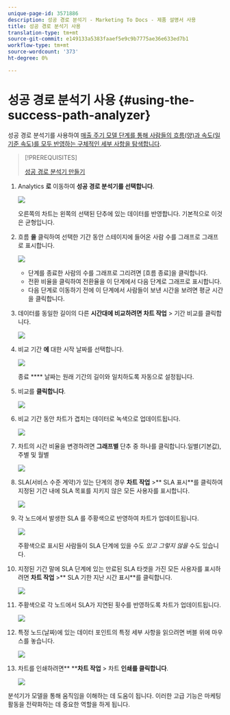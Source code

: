 ```yaml
---
unique-page-id: 3571886
description: 성공 경로 분석기 - Marketing To Docs - 제품 설명서 사용
title: 성공 경로 분석기 사용
translation-type: tm+mt
source-git-commit: e149133a5383faaef5e9c9b7775ae36e633ed7b1
workflow-type: tm+mt
source-wordcount: '373'
ht-degree: 0%

---
```



# 성공 경로 분석기 사용 {#using-the-success-path-analyzer}

성공 경로 분석기를 사용하여 [매출 주기 모델 단계를 통해 사람들의 흐름(양)과 속도(일 기준 속도)를 모두 반영하는 구체적인 세부 사항을 탐색합니다](understanding-revenue-models.md).

>[!PREREQUISITES]
>
>[성공 경로 분석기 만들기](create-a-success-path-analyzer.md)

1. Analytics **로** 이동하여 **성공 경로 분석기를 선택합니다**.

   ![](assets/image2015-6-12-17-3a23-3a53.png)

   오른쪽의 차트는 왼쪽의 선택된 단추에 있는 데이터를 반영합니다. 기본적으로 이것은 균형입니다.

1. 흐름 **을** 클릭하여 선택한 기간 동안 스테이지에 들어온 사람 수를 그래프로 그래프로 표시합니다.

   ![](assets/image2015-6-12-17-3a30-3a52.png)

   * 단계를 종료한 사람의 수를 그래프로 그리려면 [흐름 종료]을 클릭합니다.
   * 전환 비율을 클릭하여 전환율을 이 단계에서 다음 단계로 그래프로 표시합니다.
   * 다음 단계로 이동하기 전에 이 단계에서 사람들이 보낸 시간을 보려면 평균 시간을 클릭합니다.

1. 데이터를 동일한 길이의 다른 **시간대에 비교하려면 차트 작업** > 기간 비교를 클릭합니다.

   ![](assets/image2015-6-12-17-3a39-3a15.png)

1. 비교 기간 **에** 대한 시작 날짜를 선택합니다.

   ![](assets/image2015-6-12-17-3a43-3a49.png)

   종료 **** 날짜는 원래 기간의 길이와 일치하도록 자동으로 설정됩니다.

1. 비교를 **클릭합니다**.

   ![](assets/image2015-6-12-17-3a44-3a8.png)

1. 비교 기간 동안 차트가 겹치는 데이터로 녹색으로 업데이트됩니다.

   ![](assets/image2015-6-12-17-3a46-3a16.png)

1. 차트의 시간 비율을 변경하려면 **그래프별** 단추 중 하나를 클릭합니다.일별(기본값), 주별 및 월별

   ![](assets/image2015-6-12-17-3a46-3a55.png)

1. SLA(서비스 수준 계약)가 있는 단계의 경우 **차트 작업** >** SLA 표시**를 클릭하여 지정된 기간 내에 SLA 목표를 지키지 않은 모든 사용자를 표시합니다.

   ![](assets/image2015-6-12-17-3a49-3a23.png)

1. 각 노드에서 발생한 SLA 를 주황색으로 반영하여 차트가 업데이트됩니다.

   ![](assets/image2015-6-12-17-3a50-3a16.png)

   주황색으로 표시된 사람들이 SLA 단계에 있을 수도 *있고 그렇지 않을* 수도 있습니다.

1. 지정된 기간 말에 SLA 단계에 있는 만료된 SLA 타겟을 가진 모든 사용자를 표시하려면 **차트 작업** >** SLA 기한 지난 시간 표시**를 클릭합니다.

   ![](assets/image2015-6-12-17-3a51-3a39.png)

1. 주황색으로 각 노드에서 SLA가 지연된 횟수를 반영하도록 차트가 업데이트됩니다.

   ![](assets/image2015-6-12-17-3a52-3a17.png)

1. 특정 노드(날짜)에 있는 데이터 포인트의 특정 세부 사항을 읽으려면 버블 위에 마우스를 놓습니다.

   ![](assets/image2015-6-12-17-3a52-3a49.png)

1. 차트를 인쇄하려면** ****차트 작업** > 차트 **인쇄를 클릭합니다**.

   ![](assets/image2015-6-12-17-3a53-3a34.png)

분석기가 모델을 통해 움직임을 이해하는 데 도움이 됩니다. 이러한 고급 기능은 마케팅 활동을 전략화하는 데 중요한 역할을 하게 됩니다.
